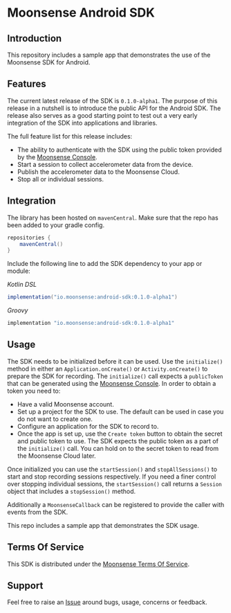# Moonsense Android SDK

## Introduction

This repository includes a sample app that demonstrates the use of the Moonsense SDK for Android.

## Features

The current latest release of the SDK is `0.1.0-alpha1`. The purpose of this release in a nutshell is to introduce the public API for the Android SDK. The release also serves as a good starting point to test out a very early integration of the SDK into applications and libraries. 

The full feature list for this release includes:
- The ability to authenticate with the SDK using the public token provided by the [Moonsense Console](https://console.moonsense.cloud/).
- Start a session to collect accelerometer data from the device.
- Publish the accelerometer data to the Moonsense Cloud.
- Stop all or individual sessions.

## Integration

The library has been hosted on `mavenCentral`. Make sure that the repo has been added to your gradle config.

```gradle
repositories {
    mavenCentral()
}
```

Include the following line to add the SDK dependency to your app or module:

*Kotlin DSL*

```gradle
implementation("io.moonsense:android-sdk:0.1.0-alpha1")
```

*Groovy*

```gradle
implementation "io.moonsense:android-sdk:0.1.0-alpha1"
```

## Usage

The SDK needs to be initialized before it can be used. Use the `initialize()` method in either an `Application.onCreate()` or `Activity.onCreate()` to prepare the SDK for recording. The `initialize()` call expects a `publicToken` that can be generated using the [Moonsense Console](https://console.moonsense.cloud/). In order to obtain a token you need to:

- Have a valid Moonsense account.
- Set up a project for the SDK to use. The default can be used in case you do not want to create one.
- Configure an application for the SDK to record to.
- Once the app is set up, use the `Create token` button to obtain the secret and public token to use. The SDK expects the public token as a part of the `initialize()` call. You can hold on to the secret token to read from the Moonsense Cloud later.

Once initialized you can use the `startSession()` and `stopAllSessions()` to start and stop recording sessions respectively. If you need a finer control over stopping individual sessions, the `startSession()` call returns a `Session` object that includes a `stopSession()` method.

Additionally a `MoonsenseCallback` can be registered to provide the caller with events from the SDK.

This repo includes a sample app that demonstrates the SDK usage.

## Terms Of Service

This SDK is distributed under the [Moonsense Terms Of Service](https://www.moonsense.io/terms-of-service).

## Support

Feel free to raise an [Issue](https://github.com/moonsense/moonsense-android-sdk/issues) around bugs, usage, concerns or feedback.
